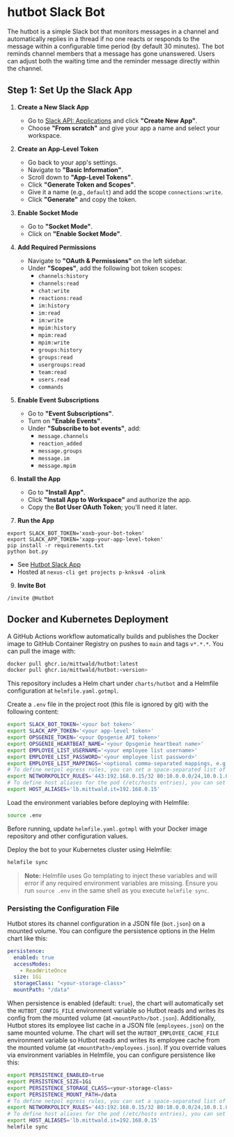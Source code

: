 # hutbot Slack Bot

The hutbot is a simple Slack bot that monitors messages in a channel and automatically replies in a thread if no one reacts or responds to the message within a configurable time period (by default 30 minutes). The bot reminds channel members that a message has gone unanswered. Users can adjust both the waiting time and the reminder message directly within the channel.

## Step 1: Set Up the Slack App

1. **Create a New Slack App**

   - Go to [Slack API: Applications](https://api.slack.com/apps) and click **"Create New App"**.
   - Choose **"From scratch"** and give your app a name and select your workspace.

2. **Create an App-Level Token**

   - Go back to your app's settings.
   - Navigate to **"Basic Information"**.
   - Scroll down to **"App-Level Tokens"**.
   - Click **"Generate Token and Scopes"**.
   - Give it a name (e.g., `default`) and add the scope `connections:write`.
   - Click **"Generate"** and copy the token.

3. **Enable Socket Mode**

   - Go to **"Socket Mode"**.
   - Click on **"Enable Socket Mode"**.

4. **Add Required Permissions**

   - Navigate to **"OAuth & Permissions"** on the left sidebar.
   - Under **"Scopes"**, add the following bot token scopes:
     - `channels:history`
     - `channels:read`
     - `chat:write`
     - `reactions:read`
     - `im:history`
     - `im:read`
     - `im:write`
     - `mpim:history`
     - `mpim:read`
     - `mpim:write`
     - `groups:history`
     - `groups:read`
     - `usergroups:read`
     - `team:read`
     - `users.read`
     - `commands`

5. **Enable Event Subscriptions**

   - Go to **"Event Subscriptions"**.
   - Turn on **"Enable Events"**.
   - Under **"Subscribe to bot events"**, add:
     - `message.channels`
     - `reaction_added`
     - `message.groups`
     - `message.im`
     - `message.mpim`

6. **Install the App**

   - Go to **"Install App"**.
   - Click **"Install App to Workspace"** and authorize the app.
   - Copy the **Bot User OAuth Token**; you'll need it later.

8. **Run the App**

```
export SLACK_BOT_TOKEN='xoxb-your-bot-token'
export SLACK_APP_TOKEN='xapp-your-app-level-token'
pip install -r requirements.txt
python bot.py
```

   - See [Hutbot Slack App](https://api.slack.com/apps/A07RQ54Q5H9)
   - Hosted at `nexus-cli get projects p-knksv4 -olink`

9. **Invite Bot**

```
/invite @Hutbot
```

## Docker and Kubernetes Deployment

A GitHub Actions workflow automatically builds and publishes the Docker image to GitHub Container Registry on pushes to `main` and tags `v*.*.*`. You can pull the image with:

```bash
docker pull ghcr.io/mittwald/hutbot:latest
docker pull ghcr.io/mittwald/hutbot:<version>
```

This repository includes a Helm chart under `charts/hutbot` and a Helmfile configuration at `helmfile.yaml.gotmpl`.

Create a `.env` file in the project root (this file is ignored by git) with the following content:

```bash
export SLACK_BOT_TOKEN='<your bot token>'
export SLACK_APP_TOKEN='<your app-level token>'
export OPSGENIE_TOKEN='<your Opsgenie API token>'
export OPSGENIE_HEARTBEAT_NAME='<your Opsgenie heartbeat name>'
export EMPLOYEE_LIST_USERNAME='<your employee list username>'
export EMPLOYEE_LIST_PASSWORD='<your employee list password>'
export EMPLOYEE_LIST_MAPPINGS='<optional comma-separated mappings, e.g.: user1=alias1,user2=alias2>'
# To define netpol egress rules, you can set a space-separated list of <port>:<cidr[,cidr...]> entries:
export NETWORKPOLICY_RULES='443:192.168.0.15/32 80:10.0.0.0/24,10.0.1.0/24'
# To define host aliases for the pod (/etc/hosts entries), you can set a comma-separated list of <hostname>=<ip> entries:
export HOST_ALIASES='lb.mittwald.it=192.168.0.15'
```

Load the environment variables before deploying with Helmfile:

```bash
source .env
```

Before running, update `helmfile.yaml.gotmpl` with your Docker image repository and other configuration values.

Deploy the bot to your Kubernetes cluster using Helmfile:

```bash
helmfile sync
```

> **Note:** Helmfile uses Go templating to inject these variables and will error if any required environment variables are missing.
> Ensure you run `source .env` in the same shell as you execute `helmfile sync`.

### Persisting the Configuration File

Hutbot stores its channel configuration in a JSON file (`bot.json`) on a mounted volume. You can configure the persistence options in the Helm chart like this:

```yaml
persistence:
  enabled: true
  accessModes:
    - ReadWriteOnce
  size: 1Gi
  storageClass: "<your-storage-class>"
  mountPath: "/data"
```

When persistence is enabled (default: `true`), the chart will automatically set the `HUTBOT_CONFIG_FILE` environment variable so Hutbot reads and writes its config from the mounted volume (at `<mountPath>/bot.json`).
Additionally, Hutbot stores its employee list cache in a JSON file (`employees.json`) on the same mounted volume. The chart will set the `HUTBOT_EMPLOYEE_CACHE_FILE` environment variable so Hutbot reads and writes its employee cache from the mounted volume (at `<mountPath>/employees.json`).
If you override values via environment variables in Helmfile, you can configure persistence like this:

```bash
export PERSISTENCE_ENABLED=true
export PERSISTENCE_SIZE=1Gi
export PERSISTENCE_STORAGE_CLASS=<your-storage-class>
export PERSISTENCE_MOUNT_PATH=/data
# To define netpol egress rules, you can set a space-separated list of <port>:<cidr[,cidr...]> entries:
export NETWORKPOLICY_RULES='443:192.168.0.15/32 80:10.0.0.0/24,10.0.1.0/24'
# To define host aliases for the pod (/etc/hosts entries), you can set a comma-separated list of <hostname>=<ip> entries:
export HOST_ALIASES='lb.mittwald.it=192.168.0.15'
helmfile sync
```
